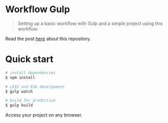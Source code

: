 Workflow Gulp
===========

> Setting up a basic workflow with Gulp and a simple project using this workflow.

Read the post [here](https://www.codementor.io/lautiamkok/setting-a-workflow-with-gulp-for-fontend-development-cby0akvpg) about this repository.

Quick start
=============

``` bash
# install dependencies
$ npm install

# LESS and ES6 development
$ gulp watch

# build for production
$ gulp build
```

Access your project on any browser.
